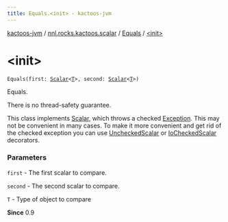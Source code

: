 ```yaml
---
title: Equals.<init> - kactoos-jvm
---
```


[kactoos-jvm](../../index.html) / [nnl.rocks.kactoos.scalar](../index.html) / [Equals](index.html) / [&lt;init&gt;](./-init-.html)

# &lt;init&gt;

`Equals(first: `[`Scalar`](../../nnl.rocks.kactoos/-scalar/index.html)`<`[`T`](index.html#T)`>, second: `[`Scalar`](../../nnl.rocks.kactoos/-scalar/index.html)`<`[`T`](index.html#T)`>)`

Equals.

There is no thread-safety guarantee.

This class implements [Scalar](../../nnl.rocks.kactoos/-scalar/index.html), which throws a checked
[Exception](https://kotlinlang.org/api/latest/jvm/stdlib/kotlin/-exception/index.html). This may not be convenient in many cases. To make
it more convenient and get rid of the checked exception you can
use [UncheckedScalar](../-unchecked-scalar/index.html) or [IoCheckedScalar](../-io-checked-scalar/index.html) decorators.

### Parameters

`first` - The first scalar to compare.

`second` - The second scalar to compare.

`T` - Type of object to compare

**Since**
0.9

